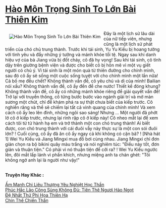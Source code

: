 <a href="https://truyentiki.com/hao-mon-trong-sinh-to-lon-bai-thien-kim.30363/" title="Hào Môn Trọng Sinh To Lớn Bài Thiên Kim"><h1>Hào Môn Trọng Sinh To Lớn Bài Thiên Kim</h1></a><div style="display:table"><img align="right" style="float: left; padding: 10px;" src="https://truyentiki.com/a/img/str/src/30363.jpg" alt="Hào Môn Trọng Sinh To Lớn Bài Thiên Kim">Đây là một lịch sử lâu dài của nữ tiếp viên, nhưng cũng là một lịch sử phát triển của chó chủ trung thành. Trước khi tái sinh, Yu Yu Kiều bị hoang tưởng với tình yêu và đầy những ý tưởng và mánh khóe tồi tệ. Ngay sau khi danh hiệu vợ của bà Jiang vừa bị đốt cháy, cô đã hy vọng! Sau khi tái sinh, cô tỉnh dậy trên giường bệnh viện và được cho biết cô bị hôn mê vì một vụ giết người có chủ ý. Vì tái sinh là một món quà từ thiên đường cho chính mình, sau đó cô ấy sẽ sống một cuộc sống tuyệt vời cho chính mình một lần nữa! Cả bố mẹ đều chết? Không thành vấn đề, cô yêu chú và dì của mình! Bailian nói xấu? Không thành vấn đề, cô ấy đến để che nước! Thiết kế đóng khung? Không thành vấn đề, cô ấy có những mánh khóe riêng để giải quyết vấn đề! Trở lại với truyền thông, cô từng bước bước vào ngành giải trí và mở màn sương một chút, chỉ để khám phá ra sự thật chưa biết của kiếp trước. Cô nghiến răng và thề sẽ chiếm lại tất cả vinh quang của chính mình! Và xem cách cô ấy leo lên đỉnh, những ngôi sao sáng! Nhưng ... Một người đã phớt lờ cô ở kiếp trước, nhưng lại rình rập cô ở kiếp này! Cô nheo mắt lại để xem cách tôi từ từ hành hạ em và trở thành một con chó trung thành! Ai biết được, con chó trung thành với cái đuôi vẫy này thực sự là một con sói đuôi lớn? ! Cuối cùng, cô ấy đã ăn cô ấy ngay cả khi không có cặn bã? ! [Nhà hát 1] Wei Yu Kiều và Jiang Mingxi mua đồ bơi cùng nhau. Jiang Mingxi chỉ đơn giản chọn ra bộ bikini quây màu trắng và nói nghiêm túc: "Điều này tốt, đơn giản và thuận tiện." Có phải vì nó thuận tiện để cởi ra? ! Wei Yu Kiều ngước lên, đôi mắt lấp lánh vì phấn khích, nhưng miệng anh ta chán ghét: "Tôi không ngờ anh lại là người như vậy!"</div><p><br><b>Truyện Hay Khác :</b></p><a href="https://truyentiki.com/am-manh-chi-lieu-thuong-yeu-nghiet-hoc-than.30362/" alt="Ấm Manh Chi Liêu Thượng Yêu Nghiệt Học Thần">Ấm Manh Chi Liêu Thượng Yêu Nghiệt Học Thần</a><br/><a href="https://github.com/nownovels/truyenhay/tree/master/truyenhay/30692/README.md" alt="Phúc Hắc Lão Công Sủng Không Đủ: Tiên Thê Ngươi Hảo Ngọt">Phúc Hắc Lão Công Sủng Không Đủ: Tiên Thê Ngươi Hảo Ngọt</a><br/><a href="https://github.com/nownovels/truyenhay/tree/master/truyenhay/30547/README.md" alt="Đệ Nhất Thứ Phi Họa Thiên Hạ">Đệ Nhất Thứ Phi Họa Thiên Hạ</a><br/><a href="https://github.com/nownovels/top500/tree/master/truyenhay/33890/" alt="Chín Thế Chiến Thần">Chín Thế Chiến Thần</a><br/>